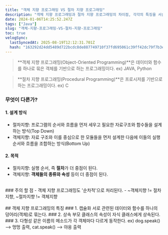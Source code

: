 ```yaml
---
title: "객체 지향 프로그래밍 VS 절차 지향 프로그래밍"
description: "객체 지향 프로그래밍과 절차 지향 프로그래밍의 차이점, 각각의 특징을 서술하였다."
date: 2024-01-06T14:25:52.247Z
tags: ["Java"]
slug: "객체-지향-프로그래밍-VS-절차-지향-프로그래밍"
toc: true
velogSync:
  lastSyncedAt: 2025-08-19T12:12:31.701Z
  hash: "163292d24dd5489d722bcdc8de887749710f37fd695061c39ff42dc79f7b3ea0"
---
```


> **객체 지향 프로그래밍(Object-Oriented Programming)**은 데이터와 함수를 하나로 묶은 객체를 기반으로 하는 프로그래밍이다. ex) JAVA, Python

> **절차 지향 프로그래밍(Procedural Programming)**은 프로시저를 기반으로 하는 프로그래밍이다. ex) C


### 무엇이 다른가?
#### 1. 설계 방식
- 절차지향: 프로그램의 순서와 흐름을 먼저 세우고 필요한 자료구조와 함수들을 설계하는 방식(Top Down)
- 객체지향: 자료 구조와 이를 중심으로 한 모듈들을 먼저 설계한 다음에 이들의 실행 순서와 흐름을 조합하는 방식(Bottom Up)

#### 2. 목적
- 절차지향: 실행 순서, 즉 **절차**가 더 중점이 된다.
- 객체지향: **객체들의 종류와 속성** 등이 더 중점이 된다.
<br>
### 주의 할 점
- 객체 지향 프로그래밍도 '순차적'으로 처리된다.  
- ~객체지향 != 절차지향, ~절차지향 != 객체지향
<br>
<br>
## 객체 지향 프로그래밍의 특징
### 1. 캡슐화
서로 관련된 데이터와 함수를 하나의 덩어리(객체)로 묶는다.
### 2. 상속
부모 클래스의 속성이 자식 클래스에게 상속된다.
### 3. 다형성
같은 이름의 메소드가 각 객체마다 다르게 동작한다.
ex) dog.speak() --> 멍멍 출력, cat.speak() --> 야옹 출력